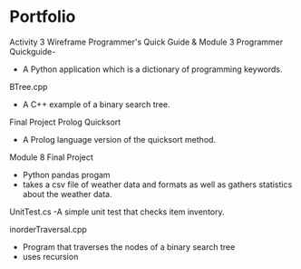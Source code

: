 # Portfolio

Activity 3 Wireframe Programmer's Quick Guide & Module 3 Programmer Quickguide-
- A Python application which is a dictionary of programming keywords.

BTree.cpp
- A C++ example of a binary search tree.

Final Project Prolog Quicksort
- A Prolog language version of the quicksort method.


Module 8 Final Project
- Python pandas progam
- takes a csv file of weather data and formats as well as gathers statistics about the weather data.

UnitTest.cs
-A simple unit test that checks item inventory.

inorderTraversal.cpp
- Program that traverses the nodes of a binary search tree
- uses recursion
